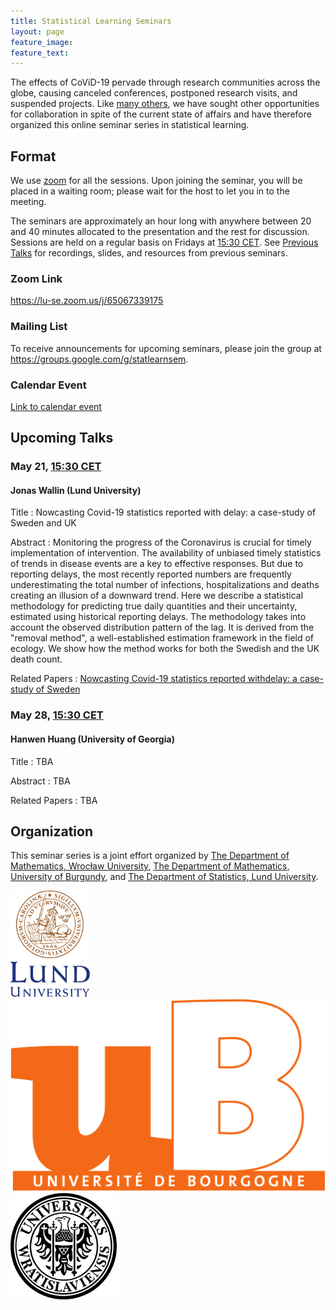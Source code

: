 ```yaml
---
title: Statistical Learning Seminars
layout: page
feature_image:
feature_text:
---
```


The effects of CoViD-19 pervade through research communities across the
globe, causing canceled conferences, postponed research visits, and suspended
projects. Like [many others](/links), we have sought other opportunities for
collaboration in spite of the current state of affairs and have therefore
organized this online seminar series in statistical learning.

## Format

We use [zoom](https://zoom.us/) for all the sessions. Upon joining the seminar,
you will be placed in a waiting room; please wait for the host to let you in to
the meeting.

The seminars are approximately an hour long with anywhere between 20 and 40
minutes allocated to the presentation and the rest for discussion. Sessions
are held on a regular basis on Fridays at [15:30
CET](https://www.thetimezoneconverter.com/?t=15%3A30%20pm&tz=Stockholm&). See
[Previous Talks](/previous-talks) for recordings, slides, and resources from
previous seminars.

### Zoom Link

<https://lu-se.zoom.us/j/65067339175>

### Mailing List

To receive announcements for upcoming seminars, please join the group at
<https://groups.google.com/g/statlearnsem>.

### Calendar Event

[Link to calendar event](https://lu-se.zoom.us/meeting/u5Etce6rrTIrHdGmDxIUKT33_HsILcrt6Tui/ics?icsToken=98tyKu-trj0tGdecsR6CR_MMAo_oKOnztlhcgqd6kTv9KhV4VlClCcpRG558AsyG)

## Upcoming Talks

### May 21, [15:30 CET](https://www.thetimezoneconverter.com/?t=15%3A30%20pm&tz=Stockholm&)

#### Jonas Wallin (Lund University)

Title
: Nowcasting Covid-19 statistics reported with delay: a case-study of Sweden and
UK

Abstract
: Monitoring the progress of the Coronavirus is crucial for timely
implementation of intervention. The availability of unbiased timely statistics
of trends in disease events are a key to effective responses. But due to
reporting delays, the most recently reported numbers are frequently
underestimating the total number of infections, hospitalizations and deaths
creating an illusion of a downward trend. Here we describe a statistical
methodology for predicting true daily quantities and their uncertainty,
estimated using historical reporting delays. The methodology takes into account
the observed distribution pattern of the lag. It is derived from the "removal
method", a well-established estimation framework in the field of ecology. We
show how the method works for both the Swedish and the UK death count.

Related Papers
: [Nowcasting Covid-19 statistics reported withdelay: a case-study of Sweden](https://arxiv.org/abs/2006.06840)

### May 28, [15:30 CET](https://www.thetimezoneconverter.com/?t=15%3A30%20pm&tz=Stockholm&)

#### Hanwen Huang (University of Georgia)

Title
: TBA

Abstract
: TBA

Related Papers
: TBA

## Organization

This seminar series is a joint effort organized by
[The Department of Mathematics, Wrocław University](https://www.math.uni.wroc.pl),
[The Department of Mathematics, University of Burgundy](https://math.u-bourgogne.fr/), and
[The Department of Statistics, Lund University](https://stat.lu.se).

<div class="row">
  <div class="column">
    <img src="assets/logo-lu.svg" alt="Lund University" style="height:170px">
  </div>
  <div class="column">
    <img src="assets/logo-burgundy.png" alt="University of Burgundy" style="width:auto height:170px">
  </div>
  <div class="column">
    <img src="assets/logo-wroclaw.svg" alt="Wroclaw University" style="height:170px">
  </div>
</div>

